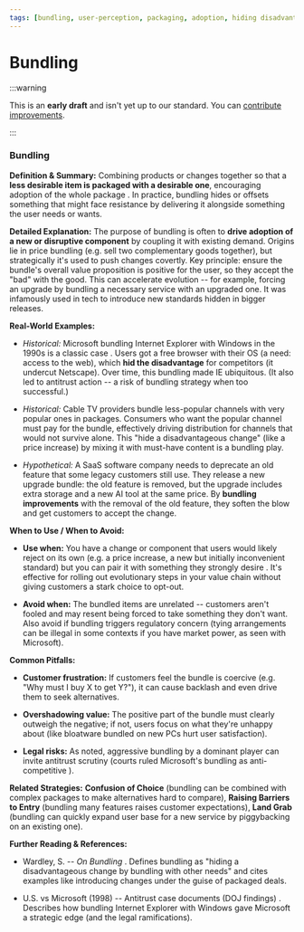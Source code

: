 ```yaml
---
tags: [bundling, user-perception, packaging, adoption, hiding disadvantage, pricing]
---
```


# Bundling


:::warning

This is an **early draft** and isn't yet up to our standard.
You can [contribute improvements](https://github.com/dave1010/wardley-leadership-strategies).

:::


### **Bundling**

**Definition & Summary:** Combining products or changes together so that a **less desirable item is packaged with a desirable one**, encouraging adoption of the whole package . In practice, bundling hides or offsets something that might face resistance by delivering it alongside something the user needs or wants.

**Detailed Explanation:** The purpose of bundling is often to **drive adoption of a new or disruptive component** by coupling it with existing demand. Origins lie in price bundling (e.g. sell two complementary goods together), but strategically it's used to push changes covertly. Key principle: ensure the bundle's overall value proposition is positive for the user, so they accept the "bad" with the good. This can accelerate evolution -- for example, forcing an upgrade by bundling a necessary service with an upgraded one. It was infamously used in tech to introduce new standards hidden in bigger releases.

**Real-World Examples:**

-  *Historical:* Microsoft bundling Internet Explorer with Windows in the 1990s is a classic case . Users got a free browser with their OS (a need: access to the web), which **hid the disadvantage** for competitors (it undercut Netscape). Over time, this bundling made IE ubiquitous. (It also led to antitrust action -- a risk of bundling strategy when too successful.)

-  *Historical:* Cable TV providers bundle less-popular channels with very popular ones in packages. Consumers who want the popular channel must pay for the bundle, effectively driving distribution for channels that would not survive alone. This "hide a disadvantageous change" (like a price increase) by mixing it with must-have content is a bundling play.

-  *Hypothetical:* A SaaS software company needs to deprecate an old feature that some legacy customers still use. They release a new upgrade bundle: the old feature is removed, but the upgrade includes extra storage and a new AI tool at the same price. By **bundling improvements** with the removal of the old feature, they soften the blow and get customers to accept the change.

**When to Use / When to Avoid:**

-  **Use when:** You have a change or component that users would likely reject on its own (e.g. a price increase, a new but initially inconvenient standard) but you can pair it with something they strongly desire . It's effective for rolling out evolutionary steps in your value chain without giving customers a stark choice to opt-out.

-  **Avoid when:** The bundled items are unrelated -- customers aren't fooled and may resent being forced to take something they don't want. Also avoid if bundling triggers regulatory concern (tying arrangements can be illegal in some contexts if you have market power, as seen with Microsoft).

**Common Pitfalls:**

-  **Customer frustration:** If customers feel the bundle is coercive (e.g. "Why must I buy X to get Y?"), it can cause backlash and even drive them to seek alternatives.

-  **Overshadowing value:** The positive part of the bundle must clearly outweigh the negative; if not, users focus on what they're unhappy about (like bloatware bundled on new PCs hurt user satisfaction).

-  **Legal risks:** As noted, aggressive bundling by a dominant player can invite antitrust scrutiny (courts ruled Microsoft's bundling as anti-competitive ).

**Related Strategies:** **Confusion of Choice** (bundling can be combined with complex packages to make alternatives hard to compare), **Raising Barriers to Entry** (bundling many features raises customer expectations), **Land Grab** (bundling can quickly expand user base for a new service by piggybacking on an existing one).

**Further Reading & References:**

-  Wardley, S. -- *On Bundling* . Defines bundling as "hiding a disadvantageous change by bundling with other needs" and cites examples like introducing changes under the guise of packaged deals.

-  U.S. vs Microsoft (1998) -- Antitrust case documents (DOJ findings) . Describes how bundling Internet Explorer with Windows gave Microsoft a strategic edge (and the legal ramifications).